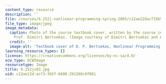 ```yaml
---
content_type: resource
description: ''
file: /courses/6-252j-nonlinear-programming-spring-2003/c12ae12dacf33b5f6608291268c9f861_6-252js03.jpg
file_type: image/jpeg
image_metadata:
  caption: Photo of the course textbook cover, written by the course instruction,
    Prof. Dimitri Bertsekas. (Image courtesy of Dimitri Bertsekas and Athena Scientific.)
  credit: ''
  image-alt: 'Textbook cover of D. P. Bertsekas, Nonlinear Programming: 2nd Edition.'
learning_resource_types: []
license: https://creativecommons.org/licenses/by-nc-sa/4.0/
ocw_type: OCWImage
resourcetype: Image
title: 6-252js03.jpg
uid: c12ae12d-acf3-3b5f-6608-291268c9f861
---
```


